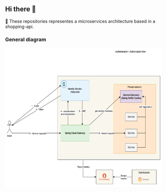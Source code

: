 ## Hi there 👋

:receipt: These repositories representes a microservices architecture based in a shopping-api.

### General diagram

<img height=450 src="./images/shopping-api-general-diagram.png" alt="General diagram">
